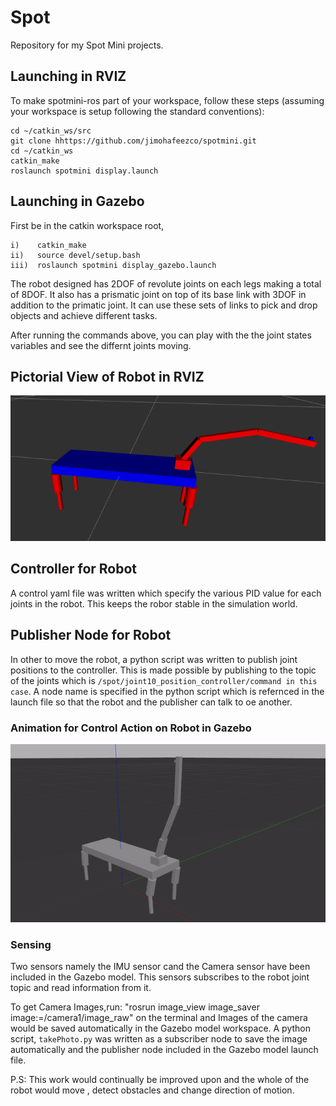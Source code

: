 # Spot
Repository for my Spot Mini projects.

##  Launching in RVIZ

To make spotmini-ros part of your workspace, follow these steps (assuming your workspace is setup following the standard conventions):
```
cd ~/catkin_ws/src
git clone hhttps://github.com/jimohafeezco/spotmini.git
cd ~/catkin_ws
catkin_make
roslaunch spotmini display.launch 

```


## Launching in Gazebo

First be in the catkin workspace root, 

```
i)    catkin_make
ii)   source devel/setup.bash
iii)  roslaunch spotmini display_gazebo.launch 

```


The robot designed has 2DOF of revolute joints on each legs making a total of 8DOF. It also has a prismatic joint on top of its base link with 3DOF in addition to the primatic joint. It can use these sets of links to pick and drop objects and achieve different tasks.

After running the commands above, you can play with the the joint states variables and see the differnt joints moving.




## Pictorial View of Robot in RVIZ
![alt text](/media/image.png)


## Controller for Robot

A control yaml file was written which specify the various PID value for each joints in the robot. This keeps the robor stable in the simulation world.

## Publisher Node for Robot
In other to move the robot, a python script was written to publish joint positions to the controller. This is made possible by publishing to the topic of the joints which is ```/spot/joint10_position_controller/command in this case```. A node name is specified in the python script which is refernced in the launch file so that the robot and the publisher can talk to oe another. 

### Animation for Control Action on Robot in Gazebo
![alt text](/media/robot_move.gif)


### Sensing

Two sensors namely the IMU sensor cand the Camera sensor have been included in the Gazebo model. This sensors subscribes to the robot joint topic and read information from it.

To get Camera Images,run: 
"rosrun image_view image_saver image:=/camera1/image_raw" on the terminal and Images of the camera would be saved automatically in the Gazebo model workspace.
A python script, ```takePhoto.py``` was written as a subscriber node to save the image automatically and the publisher node included in the Gazebo model launch file.

P.S: This work would continually be improved upon and the whole of the robot would move , detect obstacles and change direction of motion.
